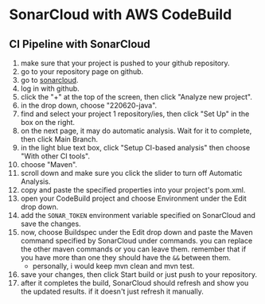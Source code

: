 # SonarCloud with AWS CodeBuild

## CI Pipeline with SonarCloud

1. make sure that your project is pushed to your github repository.
2. go to your repository page on github.
3. go to [sonarcloud](https://sonarcloud.io).
4. log in with github.
5. click the "+" at the top of the screen, then click "Analyze new project".
6. in the drop down, choose "220620-java".
7. find and select your project 1 repository/ies, then click "Set Up" in the box on the right.
8. on the next page, it may do automatic analysis. Wait for it to complete, then click Main Branch.
9. in the light blue text box, click "Setup CI-based analysis" then choose "With other CI tools".
10. choose "Maven".
11. scroll down and make sure you click the slider to turn off Automatic Analysis.
12. copy and paste the specified properties into your project's pom.xml.
13. open your CodeBuild project and choose Environment under the Edit drop down.
14. add the `SONAR_TOKEN` environment variable specified on SonarCloud and save the changes.
15. now, choose Buildspec under the Edit drop down and paste the Maven command specified by SonarCloud under commands. you can replace the other maven commands or you can leave them. remember that if you have more than one they should have the `&&` between them.
    - personally, i would keep mvn clean and mvn test.
16. save your changes, then click Start build or just push to your repository.
17. after it completes the build, SonarCloud should refresh and show you the updated results. if it doesn't just refresh it manually.